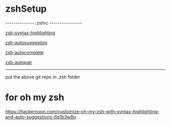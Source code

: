 # zshSetup

-------------- .zshrc ----------------

[zsh-syntax-highlighting](https://github.com/zsh-users/zsh-syntax-highlighting.git)

[zsh-autosuggestion](https://github.com/zsh-users/zsh-autosuggestions.git)

[zsh-autocomplete](https://github.com/marlonrichert/zsh-autocomplete.git)

[zsh-autopair](https://github.com/hlissner/zsh-autopair.git)

----------------

put the above git repo in .zsh folder

# for oh my zsh

https://hackernoon.com/customize-oh-my-zsh-with-syntax-highlighting-and-auto-suggestions-6q1b3w8o

